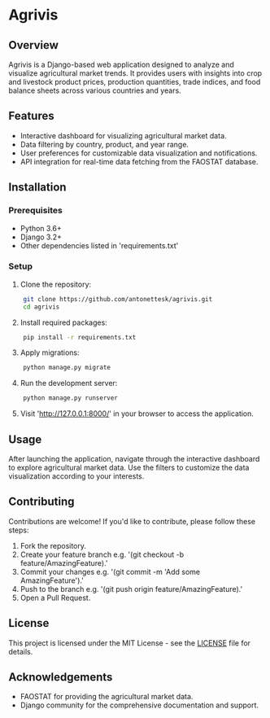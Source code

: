 # Agrivis

## Overview

Agrivis is a Django-based web application designed to analyze and visualize agricultural market trends. It provides users with insights into crop and livestock product prices, production quantities, trade indices, and food balance sheets across various countries and years.

## Features

- Interactive dashboard for visualizing agricultural market data.
- Data filtering by country, product, and year range.
- User preferences for customizable data visualization and notifications.
- API integration for real-time data fetching from the FAOSTAT database.

## Installation

### Prerequisites

- Python 3.6+
- Django 3.2+
- Other dependencies listed in 'requirements.txt'

### Setup

1. Clone the repository:
```bash
    git clone https://github.com/antonettesk/agrivis.git
    cd agrivis
```

2. Install required packages:
```bash
    pip install -r requirements.txt
```

3. Apply migrations:
```bash
    python manage.py migrate
```

4. Run the development server:
```bash
    python manage.py runserver
```

5. Visit 'http://127.0.0.1:8000/' in your browser to access the application.

## Usage

After launching the application, navigate through the interactive dashboard to explore agricultural market data. Use the filters to customize the data visualization according to your interests.

## Contributing

Contributions are welcome! If you'd like to contribute, please follow these steps:

1. Fork the repository.
2. Create your feature branch e.g. '(git checkout -b feature/AmazingFeature).'
3. Commit your changes e.g. '(git commit -m 'Add some AmazingFeature').'
4. Push to the branch e.g. '(git push origin feature/AmazingFeature).'
5. Open a Pull Request.

## License

This project is licensed under the MIT License - see the [LICENSE](LICENSE) file for details.

## Acknowledgements

- FAOSTAT for providing the agricultural market data.
- Django community for the comprehensive documentation and support.

